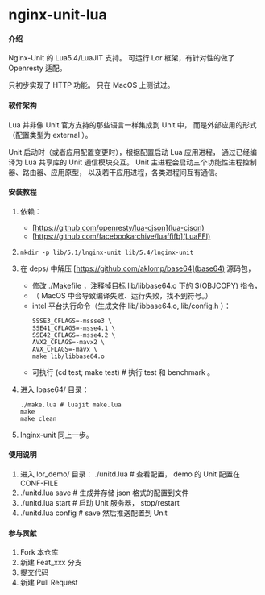 # nginx-unit-lua

#### 介绍
Nginx-Unit 的 Lua5.4/LuaJIT 支持。
可运行 Lor 框架，有针对性的做了 Openresty 适配。

只初步实现了 HTTP 功能。
只在 MacOS 上测试过。


#### 软件架构
Lua 并非像 Unit 官方支持的那些语言一样集成到 Unit 中，
而是外部应用的形式（配置类型为 external ）。

Unit 启动时（或者应用配置变更时），根据配置启动 Lua 应用进程，
通过已经编译为 Lua 共享库的 Unit 通信模块交互。
Unit 主进程会启动三个功能性进程控制器、路由器、应用原型，
以及若干应用进程，各类进程间互有通信。


#### 安装教程

1.  依赖：
    - [https://github.com/openresty/lua-cjson](lua-cjson)
    - [https://github.com/facebookarchive/luaffifb](LuaFFI)

2.  ```mkdir -p lib/5.1/lnginx-unit lib/5.4/lnginx-unit```

3.  在 deps/ 中解压 [https://github.com/aklomp/base64](base64) 源码包，
    - 修改 ./Makefile ，注释掉目标 lib/libbase64.o 下的 $(OBJCOPY) 指令，
    - （ MacOS 中会导致编译失败、运行失败，找不到符号。）
    - intel 平台执行命令（生成文件 lib/libbase64.o, lib/config.h ）：
        ```
        SSSE3_CFLAGS=-mssse3 \
        SSE41_CFLAGS=-msse4.1 \
        SSE42_CFLAGS=-msse4.2 \
        AVX2_CFLAGS=-mavx2 \
        AVX_CFLAGS=-mavx \
        make lib/libbase64.o
        ```
    - 可执行 (cd test; make test) # 执行 test 和 benchmark 。

4.  进入 lbase64/ 目录：
    ```
    ./make.lua # luajit make.lua
    make
    make clean
    ```

5.  lnginx-unit 同上一步。

#### 使用说明

1.  进入 lor_demo/ 目录：
    ./unitd.lua # 查看配置， demo 的 Unit 配置在 CONF-FILE
2.  ./unitd.lua save # 生成并存储 json 格式的配置到文件
3.  ./unitd.lua start # 启动 Unit 服务器， stop/restart
4.  ./unitd.lua config # save 然后推送配置到 Unit

#### 参与贡献

1.  Fork 本仓库
2.  新建 Feat_xxx 分支
3.  提交代码
4.  新建 Pull Request


